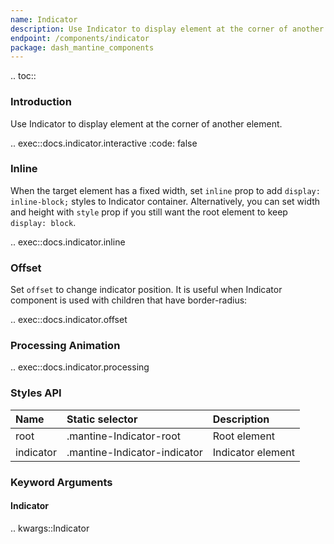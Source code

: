 ```yaml
---
name: Indicator
description: Use Indicator to display element at the corner of another element
endpoint: /components/indicator
package: dash_mantine_components
---
```


.. toc::

### Introduction

Use Indicator to display element at the corner of another element.

.. exec::docs.indicator.interactive
    :code: false

### Inline

When the target element has a fixed width, set `inline` prop to add `display: inline-block;` styles to Indicator container.
Alternatively, you can set width and height with `style` prop if you still want the root element to keep `display: block`.

.. exec::docs.indicator.inline

### Offset

Set `offset` to change indicator position. It is useful when Indicator component is used with children that have border-radius:

.. exec::docs.indicator.offset

### Processing Animation

.. exec::docs.indicator.processing

### Styles API

| Name      | Static selector              | Description       |
|:----------|:-----------------------------|:------------------|
| root      | .mantine-Indicator-root      | Root element      |
| indicator | .mantine-Indicator-indicator | Indicator element |

### Keyword Arguments

#### Indicator

.. kwargs::Indicator

